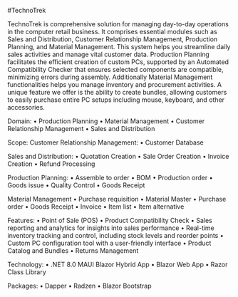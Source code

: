 #TechnoTrek

TechnoTrek is comprehensive solution for managing day-to-day operations in the computer 
retail business. It comprises essential modules such as Sales and Distribution, Customer 
Relationship Management, Production Planning, and Material Management. This system 
helps you streamline daily sales activities and manage vital customer data. Production 
Planning facilitates the efficient creation of custom PCs, supported by an Automated 
Compatibility Checker that ensures selected components are compatible, minimizing errors 
during assembly. Additionally Material Management functionalities helps you manage 
inventory and procurement activities. A unique feature we offer is the ability to create 
bundles, allowing customers to easily purchase entire PC setups including mouse, keyboard, 
and other accessories. 

Domain: 
  • Production Planning 
  • Material Management 
  • Customer Relationship Management 
  • Sales and Distribution
  
Scope: 
  Customer Relationship Management: 
    • Customer Database
    
  Sales and Distribution: 
    • Quotation Creation 
    • Sale Order Creation 
    • Invoice Creation 
    • Refund Processing 
    
  Production Planning: 
    • Assemble to order 
    • BOM 
    • Production order
    • Goods issue
    • Quality Control
    • Goods Receipt
    
  Material Management
    • Purchase requisition 
    • Material Master 
    • Purchase order 
    • Goods Receipt 
    • Invoice 
    • Item list 
    • Item alternative 

Features: 
  • Point of Sale (POS) 
  • Product Compatibility Check 
  • Sales reporting and analytics for insights into sales performance 
  • Real-time inventory tracking and control, including stock levels and reorder points 
  • Custom PC configuration tool with a user-friendly interface 
  • Product Catalog and Bundles 
  • Returns Management

Technology: 
  • .NET 8.0 MAUI Blazor Hybrid App 
  • Blazor Web App 
  • Razor Class Library 

Packages: 
  • Dapper
  • Radzen
  • Blazor Bootstrap
